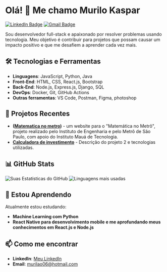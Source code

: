# Olá! 👋 Me chamo Murilo Kaspar

[![LinkedIn Badge](https://img.shields.io/badge/-SeuNome-blue?style=flat-square&logo=Linkedin&logoColor=white&link=https://www.linkedin.com/in/seulinkedin/)](https://www.linkedin.com/in/seulinkedin/)
[![Gmail Badge](https://img.shields.io/badge/-seuemail@gmail.com-c14438?style=flat-square&logo=Gmail&logoColor=white&link=mailto:seuemail@gmail.com)](mailto:seuemail@gmail.com)

Sou desenvolvedor full-stack e apaixonado por resolver problemas usando tecnologia. Meu objetivo é contribuir para projetos que possam causar um impacto positivo e que me desafiem a aprender cada vez mais.

## 🛠️ Tecnologias e Ferramentas
- **Linguagens**: JavaScript, Python, Java
- **Front-End**: HTML, CSS, React.js, Bootstrap
- **Back-End**: Node.js, Express.js, Django, SQL
- **DevOps**: Docker, Git, GitHub Actions
- **Outras ferramentas**: VS Code, Postman, Figma, photoshop

## 🚀 Projetos Recentes
- **([Matematica no metro](https://github.com/IMT-PII-2-Semestre/matematica-no-metro))** - um website para o "Matemática no Metrô", projeto realizado pelo Instituto de Engenharia e pelo Metrô de São Paulo, com apoio do Instituto Mauá de Tecnologia.
- **[Calculadora de investimento](https://github.com/MuriloMKA/calculadora_investimento)** - Descrição do projeto 2 e tecnologias utilizadas.

## 📊 GitHub Stats
![Suas Estatísticas do GitHub](https://github-readme-stats.vercel.app/api?username=seunome&show_icons=true&theme=radical)
![Linguagens mais usadas](https://github-readme-stats.vercel.app/api/top-langs/?username=seunome&layout=compact&theme=radical)

## 🌱 Estou Aprendendo
Atualmente estou estudando:
- **Machine Learning com Python**
- **React Native para desenvolvimento mobile e me aprofundando meus conhecimentos em React.js e Node.js**

## 📫 Como me encontrar
- **LinkedIn**: [Meu LinkedIn](https://www.linkedin.com/in/murilo-kaspar-de-andrade-66034a2b7/)
- **Email**: murilao06@hotmail.com
